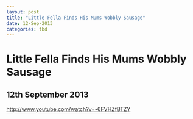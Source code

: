 ```yaml
---
layout: post
title: "Little Fella Finds His Mums Wobbly Sausage"
date: 12-Sep-2013
categories: tbd
---
```


# Little Fella Finds His Mums Wobbly Sausage

## 12th September 2013

http://www.youtube.com/watch?v=-6FVHZfBTZY
